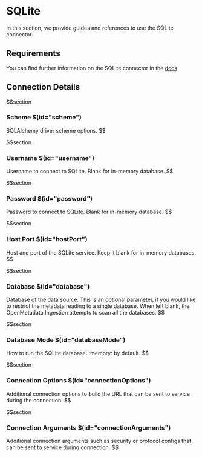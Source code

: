 # SQLite

In this section, we provide guides and references to use the SQLite connector.

## Requirements

You can find further information on the SQLite connector in the [docs](https://docs.open-metadata.org/connectors/database/sqlite).

## Connection Details

$$section
### Scheme $(id="scheme")

SQLAlchemy driver scheme options.
$$

$$section
### Username $(id="username")

Username to connect to SQLite. Blank for in-memory database.
$$

$$section
### Password $(id="password")

Password to connect to SQLite. Blank for in-memory database.
$$

$$section
### Host Port $(id="hostPort")

Host and port of the SQLite service. Keep it blank for in-memory databases.
$$

$$section
### Database $(id="database")

Database of the data source. This is an optional parameter, if you would like to restrict the metadata reading to a single database. When left blank, the OpenMetadata Ingestion attempts to scan all the databases.
$$

$$section
### Database Mode $(id="databaseMode")

How to run the SQLite database. :memory: by default.
$$

$$section
### Connection Options $(id="connectionOptions")

Additional connection options to build the URL that can be sent to service during the connection.
$$

$$section
### Connection Arguments $(id="connectionArguments")

Additional connection arguments such as security or protocol configs that can be sent to service during connection.
$$
